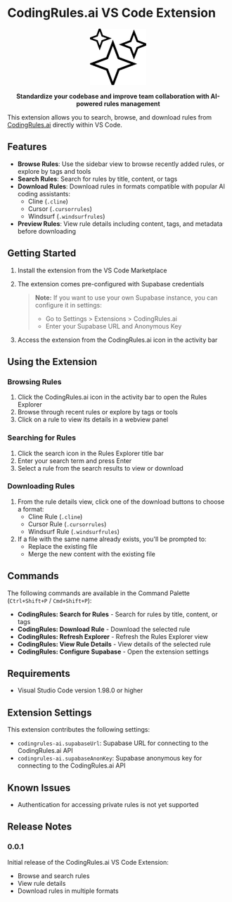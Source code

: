 # CodingRules.ai VS Code Extension

<div align="center">
  <img src="images/icon.png" alt="CodingRules.ai Logo" width="128" />
  <p><strong>Standardize your codebase and improve team collaboration with AI-powered rules management</strong></p>
</div>

This extension allows you to search, browse, and download rules from [CodingRules.ai](https://codingrules.ai) directly within VS Code.

## Features

- **Browse Rules**: Use the sidebar view to browse recently added rules, or explore by tags and tools
- **Search Rules**: Search for rules by title, content, or tags
- **Download Rules**: Download rules in formats compatible with popular AI coding assistants:
    - Cline (`.cline`)
    - Cursor (`.cursorrules`)
    - Windsurf (`.windsurfrules`)
- **Preview Rules**: View rule details including content, tags, and metadata before downloading

## Getting Started

1. Install the extension from the VS Code Marketplace
2. The extension comes pre-configured with Supabase credentials

    > **Note:** If you want to use your own Supabase instance, you can configure it in settings:
    >
    > - Go to Settings > Extensions > CodingRules.ai
    > - Enter your Supabase URL and Anonymous Key

3. Access the extension from the CodingRules.ai icon in the activity bar

## Using the Extension

### Browsing Rules

1. Click the CodingRules.ai icon in the activity bar to open the Rules Explorer
2. Browse through recent rules or explore by tags or tools
3. Click on a rule to view its details in a webview panel

### Searching for Rules

1. Click the search icon in the Rules Explorer title bar
2. Enter your search term and press Enter
3. Select a rule from the search results to view or download

### Downloading Rules

1. From the rule details view, click one of the download buttons to choose a format:
    - Cline Rule (`.cline`)
    - Cursor Rule (`.cursorrules`)
    - Windsurf Rule (`.windsurfrules`)
2. If a file with the same name already exists, you'll be prompted to:
    - Replace the existing file
    - Merge the new content with the existing file

## Commands

The following commands are available in the Command Palette (`Ctrl+Shift+P` / `Cmd+Shift+P`):

- **CodingRules: Search for Rules** - Search for rules by title, content, or tags
- **CodingRules: Download Rule** - Download the selected rule
- **CodingRules: Refresh Explorer** - Refresh the Rules Explorer view
- **CodingRules: View Rule Details** - View details of the selected rule
- **CodingRules: Configure Supabase** - Open the extension settings

## Requirements

- Visual Studio Code version 1.98.0 or higher

## Extension Settings

This extension contributes the following settings:

- `codingrules-ai.supabaseUrl`: Supabase URL for connecting to the CodingRules.ai API
- `codingrules-ai.supabaseAnonKey`: Supabase anonymous key for connecting to the CodingRules.ai API

## Known Issues

- Authentication for accessing private rules is not yet supported

## Release Notes

### 0.0.1

Initial release of the CodingRules.ai VS Code Extension:

- Browse and search rules
- View rule details
- Download rules in multiple formats
